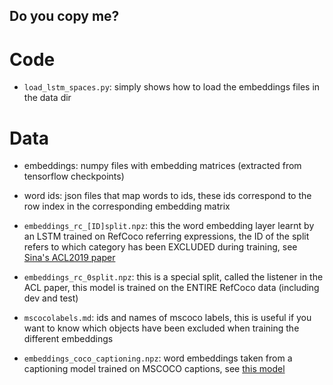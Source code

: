 

## Do you copy me?

# Code

* `load_lstm_spaces.py`: simply shows how to load the embeddings files in the data dir

# Data

* embeddings: numpy files with embedding matrices (extracted from tensorflow checkpoints)
* word ids: json files that map words to ids, these ids correspond to the row index in the corresponding embedding matrix
* `embeddings_rc_[ID]split.npz`: this the word embedding layer learnt by an LSTM trained on RefCoco referring expressions, the ID of the split refers to which category has been EXCLUDED during training, see [Sina's ACL2019 paper](https://www.aclweb.org/anthology/P19-1063)
* `embeddings_rc_0split.npz`: this is a special split, called the listener in the ACL paper, this model is trained on the ENTIRE RefCoco data (including dev and test)
* `mscocolabels.md`: ids and names of mscoco labels, this is useful if you want to know which objects have been excluded when training the different embeddings

* `embeddings_coco_captioning.npz`: word embeddings taken from a captioning model trained on MSCOCO captions, see [this model](https://github.com/sgrvinod/a-PyTorch-Tutorial-to-Image-Captioning)
